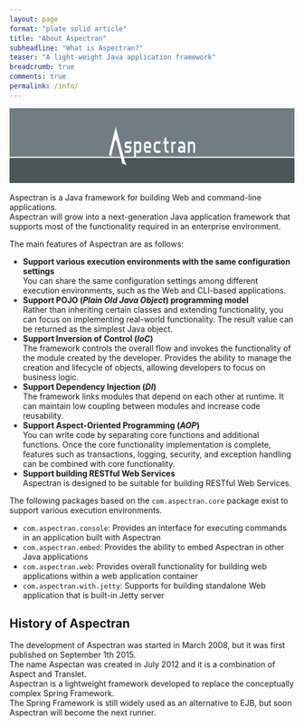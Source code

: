 ```yaml
---
layout: page
format: "plate solid article"
title: "About Aspectran"
subheadline: "What is Aspectran?"
teaser: "A light-weight Java application framework"
breadcrumb: true
comments: true
permalink: /info/
---
```

![aspectran](/images/header_aspectran.png)

Aspectran is a Java framework for building Web and command-line applications.  
Aspectran will grow into a next-generation Java application framework that supports most of the functionality required in an enterprise environment.

The main features of Aspectran are as follows:

* **Support various execution environments with the same configuration settings**  
  You can share the same configuration settings among different execution environments, such as the Web and CLI-based applications.
* **Support POJO (*Plain Old Java Object*) programming model**  
  Rather than inheriting certain classes and extending functionality, you can focus on implementing real-world functionality.
  The result value can be returned as the simplest Java object.
* **Support Inversion of Control (*IoC*)**  
  The framework controls the overall flow and invokes the functionality of the module created by the developer.
  Provides the ability to manage the creation and lifecycle of objects, allowing developers to focus on business logic.
* **Support Dependency Injection (*DI*)**  
  The framework links modules that depend on each other at runtime.
  It can maintain low coupling between modules and increase code reusability.
* **Support Aspect-Oriented Programming (*AOP*)**  
  You can write code by separating core functions and additional functions.
  Once the core functionality implementation is complete, features such as transactions, logging, security, and exception handling can be combined with core functionality.
* **Support building RESTful Web Services**  
  Aspectran is designed to be suitable for building RESTful Web Services.

The following packages based on the `com.aspectran.core` package exist to support various execution environments.

* `com.aspectran.console`: Provides an interface for executing commands in an application built with Aspectran
* `com.aspectran.embed`: Provides the ability to embed Aspectran in other Java applications
* `com.aspectran.web`: Provides overall functionality for building web applications within a web application container
* `com.aspectran.with.jetty`: Supports for building standalone Web application that is built-in Jetty server

## History of Aspectran

The development of Aspectran was started in March 2008, but it was first published on September 1th 2015.  
The name Aspectan was created in July 2012 and it is a combination of Aspect and Translet.  
Aspectran is a lightweight framework developed to replace the conceptually complex Spring Framework.  
The Spring Framework is still widely used as an alternative to EJB, but soon Aspectran will become the next runner.
